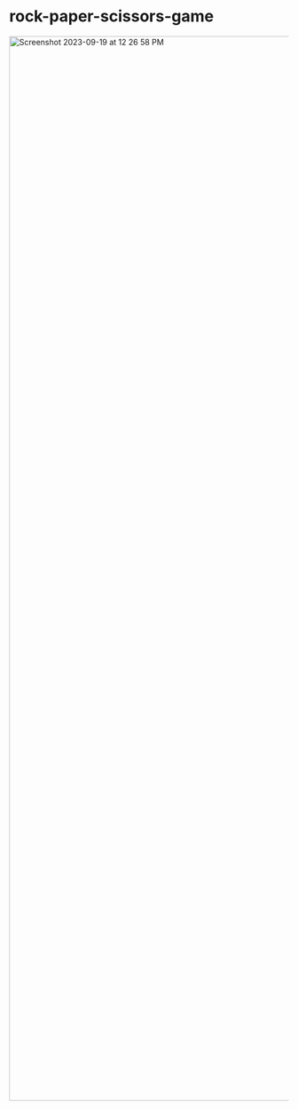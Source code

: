 # rock-paper-scissors-game
<img width="1918" alt="Screenshot 2023-09-19 at 12 26 58 PM" src="https://github.com/shobhit164/rock-paper-scissors-game/assets/141612496/e509e678-b307-4274-8a83-b5e5ee7e6aa4">
